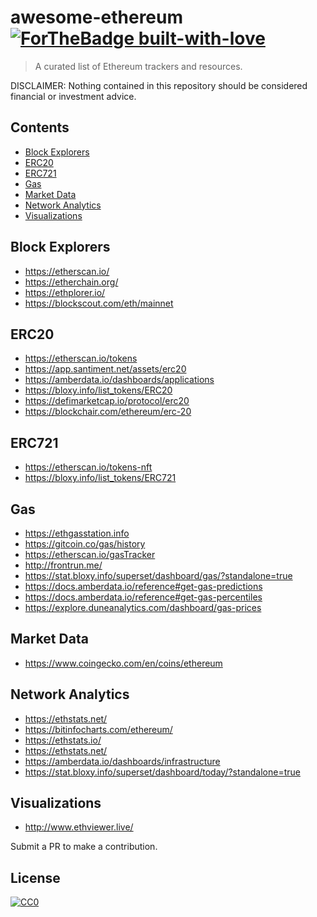 # awesome-ethereum [![ForTheBadge built-with-love](http://ForTheBadge.com/images/badges/built-with-love.svg)](https://GitHub.com/Naereen/)


> A curated list of Ethereum trackers and resources.

DISCLAIMER: Nothing contained in this repository should be considered financial or investment advice.


## Contents
- [Block Explorers](#block-explorers)
- [ERC20](#erc20)
- [ERC721](#erc721)
- [Gas](#gas)
- [Market Data](#market-data)
- [Network Analytics](#network-analytics)
- [Visualizations](#visualizations)


## Block Explorers
- https://etherscan.io/
- https://etherchain.org/
- https://ethplorer.io/
- https://blockscout.com/eth/mainnet

## ERC20
- https://etherscan.io/tokens
- https://app.santiment.net/assets/erc20
- https://amberdata.io/dashboards/applications
- https://bloxy.info/list_tokens/ERC20
- https://defimarketcap.io/protocol/erc20
- https://blockchair.com/ethereum/erc-20

## ERC721
- https://etherscan.io/tokens-nft
- https://bloxy.info/list_tokens/ERC721

## Gas
- https://ethgasstation.info
- https://gitcoin.co/gas/history
- https://etherscan.io/gasTracker
- http://frontrun.me/
- https://stat.bloxy.info/superset/dashboard/gas/?standalone=true
- https://docs.amberdata.io/reference#get-gas-predictions
- https://docs.amberdata.io/reference#get-gas-percentiles
- https://explore.duneanalytics.com/dashboard/gas-prices

## Market Data
- https://www.coingecko.com/en/coins/ethereum

## Network Analytics
- https://ethstats.net/
- https://bitinfocharts.com/ethereum/
- https://ethstats.io/
- https://ethstats.net/
- https://amberdata.io/dashboards/infrastructure
- https://stat.bloxy.info/superset/dashboard/today/?standalone=true

## Visualizations
- http://www.ethviewer.live/

Submit a PR to make a contribution. 

## License

[![CC0](https://mirrors.creativecommons.org/presskit/buttons/88x31/svg/cc-zero.svg)](https://creativecommons.org/publicdomain/zero/1.0/)
